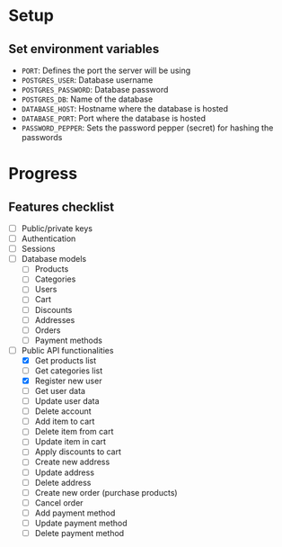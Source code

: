 # Setup

## Set environment variables

- `PORT`: Defines the port the server will be using
- `POSTGRES_USER`: Database username
- `POSTGRES_PASSWORD`: Database password
- `POSTGRES_DB`: Name of the database
- `DATABASE_HOST`: Hostname where the database is hosted
- `DATABASE_PORT`: Port where the database is hosted
- `PASSWORD_PEPPER`: Sets the password pepper (secret) for hashing the passwords

# Progress

## Features checklist

- [ ] Public/private keys
- [ ] Authentication
- [ ] Sessions
- [ ] Database models
  - [ ] Products
  - [ ] Categories
  - [ ] Users
  - [ ] Cart
  - [ ] Discounts
  - [ ] Addresses
  - [ ] Orders
  - [ ] Payment methods
- [ ] Public API functionalities
  - [x] Get products list
  - [ ] Get categories list
  - [x] Register new user
  - [ ] Get user data
  - [ ] Update user data
  - [ ] Delete account
  - [ ] Add item to cart
  - [ ] Delete item from cart
  - [ ] Update item in cart
  - [ ] Apply discounts to cart
  - [ ] Create new address
  - [ ] Update address
  - [ ] Delete address
  - [ ] Create new order (purchase products)
  - [ ] Cancel order
  - [ ] Add payment method
  - [ ] Update payment method
  - [ ] Delete payment method
